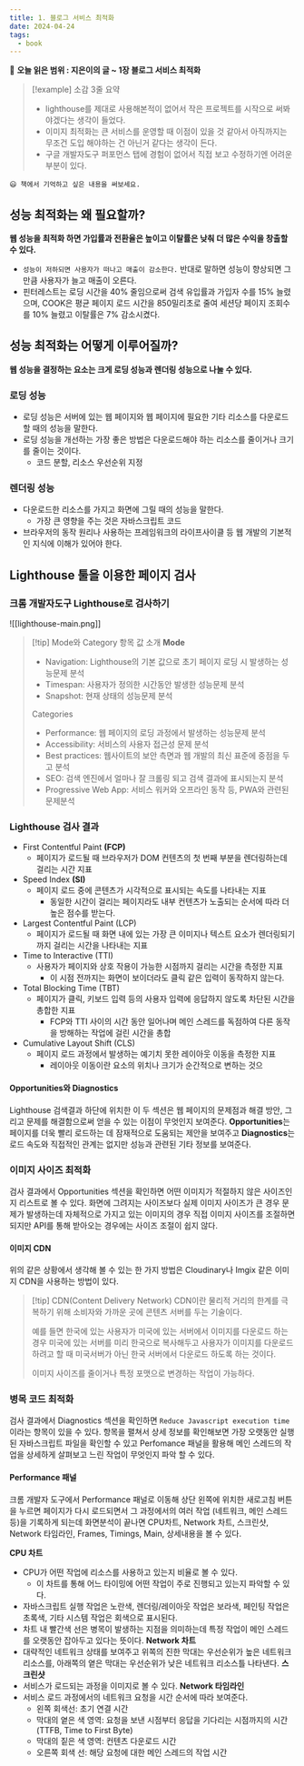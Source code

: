 ```yaml
---
title: 1. 블로그 서비스 최적화
date: 2024-04-24
tags:
  - book
---
```

🔖 **오늘 읽은 범위 : 지은이의 글 ~ 1장 블로그 서비스 최적화**

> [!example]  소감 3줄 요약
> - lighthouse를 제대로 사용해본적이 없어서 작은 프로젝트를 시작으로 써봐야겠다는 생각이 들었다.
> - 이미지 최적화는 큰 서비스를 운영할 때 이점이 있을 것 같아서 아직까지는 무조건 도입 해야하는 건 아닌거 같다는 생각이 든다.
> - 구글 개발자도구 퍼포먼스 탭에 경험이 없어서 직접 보고 수정하기엔 어려운 부분이 있다.
> 


    😃 책에서 기억하고 싶은 내용을 써보세요.

## 성능 최적화는 왜 필요할까?
**웹 성능을 최적화 하면 가입률과 전환율은 높이고 이탈률은 낮춰 더 많은 수익을 창출할 수 있다.**
- `성능이 저하되면 사용자가 떠나고 매출이 감소한다.` 반대로 말하면 성능이 향상되면 그만큼 사용자가 늘고 매출이 오른다.
- 핀터레스트는 로딩 시간을 40% 줄임으로써 검색 유입률과 가입자 수를 15% 늘렸으며, COOK은 평균 페이지 로드 시간을 850밀리초로 줄여 세션당 페이지 조회수를 10% 늘렸고 이탈률은 7% 감소시켰다.

## 성능 최적화는 어떻게 이루어질까?
**웹 성능을 결정하는 요소는 크게 로딩 성능과 렌더링 성능으로 나눌 수 있다.**
### 로딩 성능
- 로딩 성능은 서버에 있는 웹 페이지와 웹 페이지에 필요한 기타 리소스를 다운로드할 때의 성능을 말한다.
- 로딩 성능을 개선하는 가장 좋은 방법은 다운로드해야 하는 리소스를 줄이거나 크기를 줄이는 것이다.
	- 코드 분할, 리소스 우선순위 지정
### 렌더링 성능
- 다운로드한 리소스를 가지고 화면에 그릴 때의 성능을 말한다.
	- 가장 큰 영향을 주는 것은 자바스크립트 코드
- 브라우저의 동작 원리나 사용하는 프레임워크의 라이프사이클 등 웹 개발의 기본적인 지식에 이해가 있어야 한다.

## Lighthouse 툴을 이용한 페이지 검사
### 크롬 개발자도구 Lighthouse로 검사하기
![[lighthouse-main.png]]
> [!tip] Mode와 Category 항목 값 소개
> **Mode**
>   - Navigation: Lighthouse의 기본 값으로 초기 페이지 로딩 시 발생하는 성능문제 분석
>   - Timespan: 사용자가 정의한 시간동안 발생한 성능문제 분석
>   - Snapshot: 현재 상태의 성능문제 분석
>   
> Categories
>   - Performance: 웹 페이지의 로딩 과정에서 발생하는 성능문제 분석
>   - Accessibility: 서비스의 사용자 접근성 문제 분석
>   - Best practices: 웹사이트의 보안 측면과 웹 개발의 최신 표준에 중점을 두고 분석
>   - SEO: 검색 엔진에서 얼마나 잘 크롤링 되고 검색 결과에 표시되는지 분석
>   - Progressive Web App: 서비스 워커와 오프라인 동작 등, PWA와 관련된 문제분석

### Lighthouse 검사 결과
- First Contentful Paint **(FCP)**
	- 페이지가 로드될 때 브라우저가 DOM 컨텐츠의 첫 번째 부분을 렌더링하는데 걸리는 시간 지표
- Speed Index **(SI)**
	- 페이지 로드 중에 콘텐츠가 시각적으로 표시되는 속도를 나타내는 지표
		- 동일한 시간이 걸리는 페이지라도 내부 컨텐츠가 노출되는 순서에 따라 더 높은 점수를 받는다.
- Largest Contentful Paint (LCP)
	- 페이지가 로드될 때 화면 내에 있는 가장 큰 이미지나 텍스트 요소가 렌더링되기까지 걸리는 시간을 나타내는 지표
- Time to Interactive (TTI)
	- 사용자가 페이지와 상호 작용이 가능한 시점까지 걸리는 시간을 측정한 지표
		- 이 시점 전까지는 화면이 보이더라도 클릭 같은 입력이 동작하지 않는다.
- Total Blocking Time (TBT)
	- 페이지가 클릭, 키보드 입력 등의 사용자 입력에 응답하지 않도록 차단된 시간을 총합한 지표
		- FCP와 TTI 사이의 시간 동안 일어나며 메인 스레드를 독점하여 다른 동작을 방해하는 작업에 걸린 시간을 총합
- Cumulative Layout Shift (CLS)
	- 페이지 로드 과정에서 발생하는 예기치 못한 레이아웃 이동을 측정한 지표
		- 레이아웃 이동이란 요소의 위치나 크기가 순간적으로 변하는 것으

#### Opportunities와 Diagnostics
Lighthouse 검색결과 하단에 위치한 이 두 섹션은 웹 페이지의 문제점과 해결 방안, 그리고 문제를 해결함으로써 얻을 수 있는 이점이 무엇인지 보여준다.
**Opportunities**는 페이지를 더욱 빨리 로드하는 데 잠재적으로 도움되는 제안을 보여주고 **Diagnostics**는 로드 속도와 직접적인 관계는 없지만 성능과 관련된 기타 정보를 보여준다.

### 이미지 사이즈 최적화
검사 결과에서 Opportunities 섹션을 확인하면 어떤 이미지가 적절하지 않은 사이즈인지 리스트로 볼 수 있다.
화면에 그려지는 사이즈보다 실제 이미지 사이즈가 큰 경우 문제가 발생하는데 자체적으로 가지고 있는 이미지의 경우 직접 이미지 사이즈를 조절하면 되지만 API를 통해 받아오는 경우에는 사이즈 조절이 쉽지 않다.
#### 이미지 CDN
위의 같은 상황에서 생각해 볼 수 있는 한 가지 방법은 Cloudinary나 Imgix 같은 이미지 CDN을 사용하는 방법이 있다. 
> [!tip] CDN(Content Delivery Network)
> CDN이란 물리적 거리의 한계를 극복하기 위해 소비자와 가까운 곳에 콘텐츠 서버를 두는 기술이다.
> 
> 예를 들면 한국에 있는 사용자가 미국에 있는 서버에서 이미지를 다운로드 하는 경우 미국에 있는 서버를 미리 한국으로 복사해두고 사용자가 이미지를 다운로드 하려고 할 때 미국서버가 아닌 한국 서버에서 다운로드 하도록 하는 것이다.
> 
> 이미지 사이즈를 줄이거나 특정 포맷으로 변경하는 작업이 가능하다.

### 병목 코드 최적화
검사 결과에서 Diagnostics 섹션을 확인하면 `Reduce Javascript execution time` 이라는 항목이 있을 수 있다. 항목을 펼쳐서 상세 정보를 확인해보면 가장 오랫동안 실행된 자바스크립트 파일을 확인할 수 있고 Perfomance 패널을 활용해 메인 스레드의 작업을 상세하게 살펴보고 느린 작업이 무엇인지 파악 할 수 있다.

#### Performance 패널
크롬 개발자 도구에서 Performance 패널로 이동해 상단 왼쪽에 위치한 새로고침 버튼을 누르면 페이지가 다시 로드되면서 그 과정에서의 여러 작업 (네트워크, 메인 스레드 등)을 기록하게 되는데 화면분석이 끝나면 CPU차트, Network 차트, 스크린샷, Network 타임라인, Frames, Timings, Main, 상세내용을 볼 수 있다.

**CPU 차트**
- CPU가 어떤 작업에 리소스를 사용하고 있는지 비율로 볼 수 있다.
	- 이 차트를 통해 어느 타이밍에 어떤 작업이 주로 진행되고 있는지 파악할 수 있다.
- 자바스크립트 실행 작업은 노란색, 렌더링/레이아웃 작업은 보라색, 페인팅 작업은 초록색, 기타 시스템 작업은 회색으로 표시된다.
- 차트 내 빨간색 선은 병목이 발생하는 지점을 의미하는데 특정 작업이 메인 스레드를 오랫동안 잡아두고 있다는 뜻이다.
**Network 차트**
- 대략적인 네트워크 상태를 보여주고 위쪽의 진한 막대는 우선순위가 높은 네트워크 리소스를, 아래쪽의 옅은 막대는 우선순위가 낮은 네트워크 리소스틀 나타낸다.
**스크린샷**
- 서비스가 로드되는 과정을 이미지로 볼 수 있다.
**Network 타임라인**
- 서비스 로드 과정에서의 네트워크 요청을 시간 순서에 따라 보여준다.
	- 왼쪽 회색선: 초기 연결 시간
	- 막대의 옅은 색 영역: 요청을 보낸 시점부터 응답을 기다리는 시점까지의 시간 (TTFB, Time to First Byte)
	- 막대의 짙은 색 영역: 컨텐츠 다운로드 시간
	- 오른쪽 회색 선: 해당 요청에 대한 메인 스레드의 작업 시간








